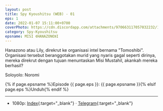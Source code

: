 ```yaml
---
layout: post
title: Spy Kyoushitsu (WEB) - 01
eps: 1
date: 2022-01-07 15:11:00+0700
coverPhoto: https://cdn.discordapp.com/attachments/970663117057032232/1061182688276533338/mpv-shot0181.jpg
category: Spy-Kyoushitsu
epsname: MISI 《HANAZONO》I
---
```


Hanazono atau Lily, direkrut ke organisasi intel bernama "Tomoshibi". Organisasi tersebut beranggotakan murid yang nyaris gagal seperti dirinya, mereka direkrut dengan tujuan menuntaskan Misi Mustahil, akankah mereka berhasil?

Soloyolo: Noromi

{% if page.epsname %}Episode {{ page.eps }}: {{ page.epsname }}{% elsif page.eps %}Unduh{% endif %}

---
- 1080p: [Index](https://proyek.a-1ddl.workers.dev/0:/Musim%20Dingin%202023/%5BWEB%5D/%5BGoTouchSomeGrass%5D%20Spy%20Kyoushitsu%20%5BWEB%5D%5B1080p%20AAC%5D/%5BGoTouchSomeGrass%5D%20Spy%20Kyoushitsu%20-%2001%20%5BWEB%5D%5B1080p%20AAC%5D%5B949566CB%5D.mkv){:target="_blank"} &middot; [Telegram](https://t.me/a1fansubweeklies/176){:target="_blank"}
